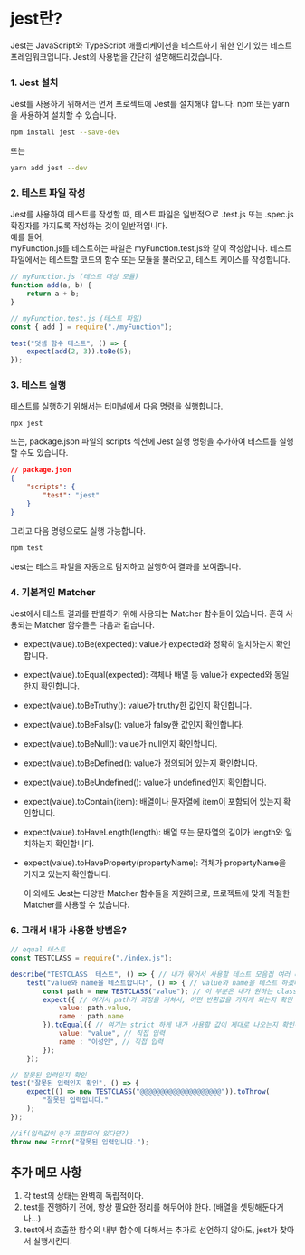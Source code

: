 # jest란?

Jest는 JavaScript와 TypeScript 애플리케이션을 테스트하기 위한 인기 있는 테스트 프레임워크입니다. Jest의 사용법을 간단히 설명해드리겠습니다.

### 1. Jest 설치

Jest를 사용하기 위해서는 먼저 프로젝트에 Jest를 설치해야 합니다. npm 또는 yarn을 사용하여 설치할 수 있습니다.

```bash
npm install jest --save-dev
```

또는

```bash
yarn add jest --dev
```

### 2. 테스트 파일 작성

Jest를 사용하여 테스트를 작성할 때, 테스트 파일은 일반적으로
.test.js 또는 .spec.js 확장자를 가지도록 작성하는 것이 일반적입니다.  
예를 들어,  
myFunction.js를 테스트하는 파일은 myFunction.test.js와 같이 작성합니다. 테스트 파일에서는 테스트할 코드의 함수 또는 모듈을 불러오고, 테스트 케이스를 작성합니다.

```js
// myFunction.js (테스트 대상 모듈)
function add(a, b) {
	return a + b;
}

// myFunction.test.js (테스트 파일)
const { add } = require("./myFunction");

test("덧셈 함수 테스트", () => {
	expect(add(2, 3)).toBe(5);
});
```

### 3. 테스트 실행

테스트를 실행하기 위해서는 터미널에서 다음 명령을 실행합니다.

`npx jest`

또는, package.json 파일의 scripts 섹션에 Jest 실행 명령을 추가하여 테스트를 실행할 수도 있습니다.

```json
// package.json
{
	"scripts": {
		"test": "jest"
	}
}
```

그리고 다음 명령으로도 실행 가능합니다.

```bash
npm test
```

Jest는 테스트 파일을 자동으로 탐지하고 실행하여 결과를 보여줍니다.

### 4. 기본적인 Matcher

Jest에서 테스트 결과를 판별하기 위해 사용되는 Matcher 함수들이 있습니다. 흔히 사용되는 Matcher 함수들은 다음과 같습니다.

- expect(value).toBe(expected): value가 expected와 정확히 일치하는지 확인합니다.
- expect(value).toEqual(expected): 객체나 배열 등 value가 expected와 동일한지 확인합니다.
- expect(value).toBeTruthy(): value가 truthy한 값인지 확인합니다.
- expect(value).toBeFalsy(): value가 falsy한 값인지 확인합니다.
- expect(value).toBeNull(): value가 null인지 확인합니다.
- expect(value).toBeDefined(): value가 정의되어 있는지 확인합니다.
- expect(value).toBeUndefined(): value가 undefined인지 확인합니다.
- expect(value).toContain(item): 배열이나 문자열에 item이 포함되어 있는지 확인합니다.
- expect(value).toHaveLength(length): 배열 또는 문자열의 길이가 length와 일치하는지 확인합니다.
- expect(value).toHaveProperty(propertyName): 객체가 propertyName을 가지고 있는지 확인합니다.

  이 외에도 Jest는 다양한 Matcher 함수들을 지원하므로, 프로젝트에 맞게 적절한 Matcher를 사용할 수 있습니다.

### 6. 그래서 내가 사용한 방법은?

```js
// equal 테스트
const TESTCLASS = require("./index.js");

describe("TESTCLASS  테스트", () => { // 내가 묶어서 사용할 테스트 모음집 여러 테스트들을 하나의 규칙으로 묶어서 사용가능
	test("value와 name을 테스트합니다", () => { // value와 name을 테스트 하겠다는 명시, 개발자가 이해하기 적합한 제목을 사용하는것이 좋다
		const path = new TESTCLASS("value"); // 이 부분은 내가 원하는 class를 선언하거나 코드를 작성하는 부분
		expect({ // 여기서 path가 과정을 거쳐서, 어떤 반환값을 가지게 되는지 확인
			value: path.value,
			name : path.name
		}).toEqual({ // 여기는 strict 하게 내가 사용할 값이 제대로 나오는지 확인해야 한다.
			value: "value", // 직접 입력
			name : "이성인", // 직접 입력
		});
	});
```

```js
// 잘못된 입력인지 확인
test("잘못된 입력인지 확인", () => {
	expect(() => new TESTCLASS("@@@@@@@@@@@@@@@@@@@@")).toThrow(
		"잘못된 입력입니다."
	);
});
```

```js
//if(입력값이 @가 포함되어 있다면?)
throw new Error("잘못된 입력입니다.");
```

## 추가 메모 사항

1. 각 test의 상태는 완벽히 독립적이다.
2. test를 진행하기 전에, 항상 필요한 정리를 해두어야 한다. (배열을 셋팅해둔다거나...)
3. test에서 호출한 함수의 내부 함수에 대해서는 추가로 선언하지 않아도, jest가 찾아서 실행시킨다.
